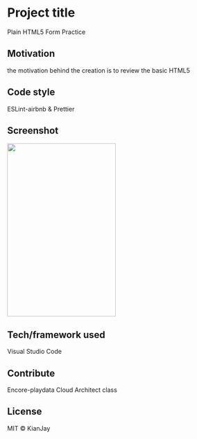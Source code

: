 <h1>Project title</h1>
Plain HTML5 Form Practice

<h2> Motivation</h2>
the motivation behind the creation is to review the basic HTML5 

<h2>Code style</h2>
ESLint-airbnb & Prettier

Screenshot
-------------
<div>
<img width="250" height="400" src https://user-images.githubusercontent.com/54985943/104466180-41da2d80-55f8-11eb-829b-1b397e29e8ee.png />
</div>

<h2>Tech/framework used</h2>
Visual Studio Code

<h2>Contribute</h2>
Encore-playdata Cloud Architect class

<h2>License</h2>

MIT © KianJay
